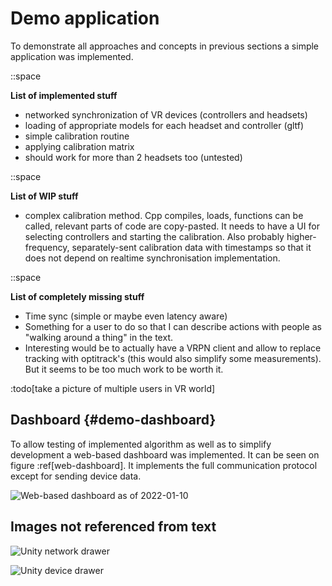 # Demo application

To demonstrate all approaches and concepts in previous sections a simple application was implemented.

::space

**List of implemented stuff**

- networked synchronization of VR devices (controllers and headsets)
- loading of appropriate models for each headset and controller (gltf)
- simple calibration routine
- applying calibration matrix
- should work for more than 2 headsets too (untested)

::space

**List of WIP stuff**

- complex calibration method. Cpp compiles, loads, functions can be called, relevant parts of code are copy-pasted. It needs to have a UI for selecting controllers and starting the calibration. Also probably higher-frequency, separately-sent calibration data with timestamps so that it does not depend on realtime synchronisation implementation.

::space

**List of completely missing stuff**

- Time sync (simple or maybe even latency aware)
- Something for a user to do so that I can describe actions with people as "walking around a thing" in the text.
- Interesting would be to actually have a VRPN client and allow to replace tracking with optitrack's (this would also simplify some measurements). But it seems to be too much work to be worth it.

:todo[take a picture of multiple users in VR world]

## Dashboard {#demo-dashboard}

To allow testing of implemented algorithm as well as to simplify development a web-based dashboard was implemented. It can be seen on figure :ref[web-dashboard]. It implements the full communication protocol except for sending device data.

![Web-based dashboard as of 2022-01-10](web-dashboard.png 'web-dashboard')

## Images not referenced from text

![Unity network drawer](unity-net-drawer.png 'net-drawer')

![Unity device drawer](unity-device-drawer.png 'device-drawer')
